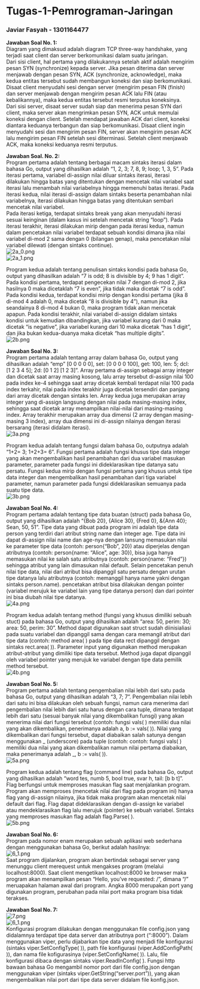 # Tugas-1-Pemrograman-Jaringan
### Javiar Fasyah - 1301164477  

**Jawaban Soal No. 1:**  
  Diagram yang dimaksud adalah diagram TCP three-way handshake, yang terjadi saat client dan server berkomunikasi dalam suatu jaringan.  
  Dari sisi client, hal pertama yang dilakukannya setelah aktif adalah mengirim pesan SYN (synchronize) kepada server. Jika pesan diterima dan server menjawab dengan pesan SYN, ACK (synchronize, acknowledge), maka kedua entitas tersebut sudah membangun koneksi dan siap berkomunikasi. Disaat client menyudahi sesi dengan server (mengirim pesan FIN (finish) dan server menjawab dengan mengirim pesan ACK lalu FIN (atau kebalikannya), maka kedua entitas tersebut resmi terputus koneksinya.  
  Dari sisi server, disaat server sudah siap dan menerima pesan SYN dari client, maka server akan mengrimkan pesan SYN, ACK untuk memulai koneksi dengan client. Setelah mendapat jawaban ACK dari client, koneksi diantara keduanya terbangun dan siap berkomunikasi. Disaat client ingin menyudahi sesi dan mengirim pesan FIN, server akan mengirim pesan ACK lalu mengirim pesan FIN setelah sesi diterminasi. Setelah client menjawab ACK, maka koneksi keduanya resmi terputus.  

**Jawaban Soal. No. 2:**  
  Program pertama adalah tentang berbagai macam sintaks iterasi dalam bahasa Go, output yang dihasilkan adalah “1, 2, 3; 7, 8, 9; loop; 1, 3, 5”. Pada iterasi pertama, variabel di-assign nilai diluar sintaks iterasi, iterasi dilakukan hingga batas yang ditentukan dengan mencetak nilai variabel saat iterasi lalu menambah nilai variabelnya hingga memenuhi batas iterasi. Pada iterasi kedua, nilai iterasi di-assign dalam sintaks beserta penambahan nilai variabelnya, iterasi dilakukan hingga batas yang ditentukan sembari mencetak nilai variabel.  
  Pada iterasi ketiga, terdapat sintaks break yang akan menyudahi iterasi sesuai keinginan (dalam kasus ini setelah mencetak string “loop”). Pada iterasi terakhir, iterasi dilakukan mirip dengan pada iterasi kedua, namun dalam pencetakan nilai variabel terdapat sebuah kondisi dimana jika nilai variabel di-mod 2 sama dengan 0 (bilangan genap), maka pencetakan nilai variabel dilewati (dengan sintaks continue).  
![2a_0.png](/screenshot/2a_0.png)  
![2a_1.png](/screenshot/2a_1.png)  

  Program kedua adalah tentang penulisan sintaks kondisi pada bahasa Go, output yang dihasilkan adalah “7 is odd; 8 is divisible by 4; 9 has 1 digit”. Pada kondisi pertama, terdapat pengecekan nilai 7 dengan di-mod 2, jika hasilnya 0 maka dicetaklah “7 is even”, jika tidak maka dicetak “7 is odd”. Pada kondisi kedua, terdapat kondisi mirip dengan kondisi pertama (jika 8 di-mod 4 adalah 0, maka dicetak “8 is divisible by 4”), namun jika seandainya 8 di-mod 4 bukan 0, maka program tidak akan mencetak apapun. Pada kondisi terakhir, nilai variabel di-assign didalam sintaks kondisi untuk kemudian dibandingkan, jika variabel kurang dari 0 maka dicetak “is negative”, jika variabel kurang dari 10 maka dicetak “has 1 digit”, dan jika bukan kedua-duanya maka dicetak “has multiple digits”.  
![2b.png](/screenshot/2b.png)  

**Jawaban Soal No. 3:**  
  Program pertama adalah tentang array dalam bahasa Go, output yang dihasilkan adalah “emp” [0 0 0 0 0], set: [0 0 0 0 100], get: 100, len: 5; dcl: [1 2 3 4 5]; 2d: [0 1 2] [1 2 3]”. Array pertama di-assign sebagai array integer dan dicetak saat array masing kosong, lalu array tersebut di-assign nilai 100 pada index ke-4 sehingga saat array dicetak kembali terdapat nilai 100 pada index terkahir, nilai pada index terakhir juga dicetak tersendiri dan panjang dari array dicetak dengan sintaks len. Array kedua juga merupakan array integer yang di-assign langsung dengan nilai pada masing-masing index, sehingga saat dicetak array menampilkan nilai-nilai dari masing-masing index. Array terakhir merupakan array dua dimensi (2 array dengan masing-masing 3 index), array dua dimensi ini di-assign nilainya dengan iterasi bersarang (iterasi didalam iterasi).  
![3a.png](/screenshot/3a.png)  

  Program kedua adalah tentang fungsi dalam bahasa Go, outputnya adalah “1+2= 3; 1+2+3= 6”. Fungsi pertama adalah fungsi khusus tipe data integer yang akan mengembalikan hasil penambahan dari dua variabel masukan parameter, parameter pada fungsi ini dideklarasikan tipe datanya satu persatu. Fungsi kedua mirip dengan fungsi pertama yang khusus untuk tipe data integer dan mengembalikan hasil penambahan dari tiga variabel parameter, namun parameter pada fungsi dideklarasikan semuanya pada suatu tipe data.  
![3b.png](/screenshot/3b.png)  

**Jawaban Soal No. 4:**  
  Program pertama adalah tentang tipe data buatan (struct) pada bahasa Go, output yang dihasilkan adalah “{Bob 20}, {Alice 30}, {Fred 0}, &{Ann 40}; Sean, 50, 51”. Tipe data yang dibuat pada program ini adalah tipe data person yang terdiri dari atribut string name dan integer age. Tipe data ini dapat di-assign nilai name dan age-nya dengan lansung memasukan nilai ke parameter tipe data (contoh: person{“Bob”, 20}) atau diperjelas dengan atributnya (contoh: person{name: “Alice”, age: 30}), bisa juga hanya memasukan nilai ke salah satu atributnya  (contoh: person{name: “Fred”}) sehingga atribut yang lain dimasukan nilai default. Selain pencetakan penuh nilai tipe data, nilai dari atribut bisa dipanggil satu persatu dengan urutan tipe datanya lalu atributnya (contoh: memanggil hanya name yakni dengan sintaks person.name). pencetakan atribut bisa dilakukan dengan pointer (variabel merujuk ke variabel lain yang tipe datanya person) dan dari pointer ini bisa diubah nilai tipe datanya.  
![4a.png](/screenshot/4a.png)  

  Program kedua adalah tentang method (fungsi yang khusus dimiliki sebuah stuct) pada bahasa Go, output yang dihasilkan adalah “area: 50, perim: 30; area: 50, perim: 30”. Method dapat digunakan saat struct sudah diinisialiasi pada suatu variabel dan dipanggil sama dengan cara memangil atribut dari tipe data (contoh: method area( ) pada tipe data rect dipanggil dengan sintaks rect.area( )). Parameter input yang digunakan method merupakan atribut-atribut yang dimiliki tipe data tersebut. Method juga dapat dipanggil oleh variabel pointer yang merujuk ke variabel dengan tipe data pemilik method tersebut.  
![4b.png](/screenshot/4b.png)  

**Jawaban Soal No. 5:**  
  Program pertama adalah tentang pengembalian nilai lebih dari satu pada bahasa Go, output yang dihasilkan adalah “3, 7; 7”. Pengembalian nilai lebih dari satu ini bisa dilakukan oleh sebuah fungsi, namun cara menerima dari pengembalian nilai lebih dari satu harus dengan cara tuple, dimana terdapat lebih dari satu (sesuai banyak nilai yang dikembalikan funsgi) yang akan menerima nilai dari fungsi tersebut (contoh: fungsi vals( ) memiliki dua nilai yang akan dikembalikan, penerimanya adalah a, b := vals( )). Nilai yang dikembalikan dari fungsi tersebut, dapat diabaikan salah satunya dengan menggunakan _ (underscore) pada tuple (contoh: contoh: fungsi vals( ) memiliki dua nilai yang akan dikembalikan namun nilai pertama diabaikan, maka penerimanya adalah \_\, b := vals( )).  
![5a.png](/screenshot/5a.png)  

  Program kedua adalah tentang flag (command line) pada bahasa Go, output yang dihasilkan adalah “word tes, numb 5, bool true, svar h, tail: [b b t]”. Flag berfungsi untuk memproses masukan flag saat menjalankan program. Program akan memproses (mencetak nilai dari flag pada program ini) hanya flag yang di-assign nilainya, jika tidak maka program akan mencetak nilai default dari flag. Flag dapat dideklarasikan dengan di-assign ke variabel atau mendeklarasikan flag lalu merujuk (pointer) ke sebuah variabel. Sintaks yang memproses masukan flag adalah flag.Parse( ).  
![5b.png](/screenshot/5b.png)  

**Jawaban Soal No. 6:**  
  Program pada nomor enam merupakan sebuah aplikasi web sederhana dengan menggunakan bahasa Go, berikut adalah hasilnya:  
![6_1.png](/screenshot/6_1.png)  
Saat program dijalankan, program akan bertindak sebagai server yang menunggu client merequest untuk mengakses program (melalui localhost:8000). Saat client mengetikan localhost:8000 ke browser maka program akan menampilkan pesan “Hello, you’ve requested: /”, dimana “/” meruapakan halaman awal dari program. Angka 8000 merupakan port yang digunakan program, perubahan pada nilai port maka program bisa tidak terakses.  

**Jawaban Soal No. 7:**  
![7.png](screenshot/7.png)  
![6_1.png](/screenshot/6_1.png)  
  Konfigurasi program dilakukan dengan menggunakan file config.json yang didalamnya terdapat tipe data server dan atributnya port (“:8000”). Dalam menggunakan viper, perlu dijabarkan tipe data yang menjadi file konfigurasi (sintaks viper.SetConfigType( )), path file konfigurasi (viper.AddConfigPath( )), dan nama file kofigurasinya (viper.SetConfigName( )). Lalu, file konfigurasi dibaca dengan sintaks viper.ReadInConfig( ). Fungsi http bawaan bahasa Go mengambil nomor port dari file config.json dengan menggunakan viper (sintaks viper.GetString(“server.port”)), yang akan mengembalikan nilai port dari tipe data server didalam file konfig.json.


